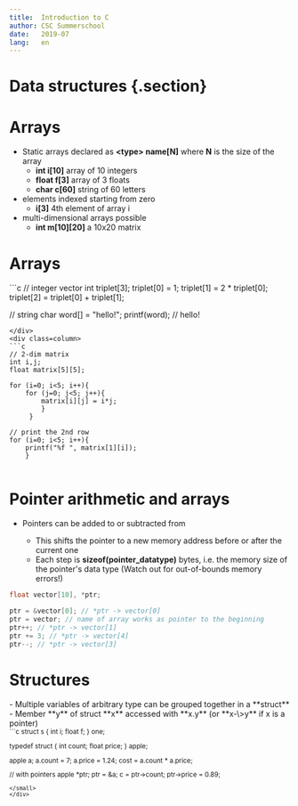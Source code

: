 ```yaml
---
title:  Introduction to C
author: CSC Summerschool 
date:   2019-07
lang:   en
---
```


# Data structures {.section}

# Arrays

  - Static arrays declared as **\<type\> name\[N\]** where **N** is the size of the array   
    * **int i\[10\]** array of 10 integers   
    * **float f\[3\]** array of 3 floats   
    * **char c\[60\]** string of 60 letters  
  - elements indexed starting from zero   
  	* **i\[3\]** 4th element of array i  
  - multi-dimensional arrays possible   
  	* **int m\[10\]\[20\]** a 10x20 matrix

# Arrays
<div class=column>
```c
 // integer vector
 int triplet[3];
 triplet[0] = 1;
 triplet[1] = 2 * triplet[0];
 triplet[2] =
 triplet[0] + triplet[1];

 // string
char word[] = "hello!";
printf(word); // hello!
```
</div>
<div class=column>
```c
// 2-dim matrix
int i,j;
float matrix[5][5];

for (i=0; i<5; i++){
	for (j=0; j<5; j++){
		matrix[i][j] = i*j;
		}
	 }

// print the 2nd row
for (i=0; i<5; i++){
	printf("%f ", matrix[1][i]);
	}
```
</div>

# Pointer arithmetic and arrays

- Pointers can be added to or subtracted from

  * This shifts the pointer to a new memory address before or after the
    current one
  * Each step is **sizeof(pointer\_datatype)** bytes, i.e. the memory size of the pointer's data type
(Watch out for out-of-bounds memory errors!)

```c
float vector[10], *ptr;

ptr = &vector[0]; // *ptr -> vector[0]
ptr = vector; // name of array works as pointer to the beginning
ptr++; // *ptr -> vector[1]
ptr += 3; // *ptr -> vector[4]
ptr--; // *ptr -> vector[3]
```
# Structures
<div class=column>
  - Multiple variables of arbitrary type can be grouped together in a
    **struct**
  - Member **y** of struct **x** accessed with **x.y** (or **x-\>y** if
    x is a pointer)
</div>
<div class=column>
<small>
```c
struct s {
	int i;
	float f;
} one;

typedef struct {
	int count;
	float price;
} apple;

apple a;
a.count = 7;
a.price = 1.24;
cost = a.count * a.price;

// with pointers
apple *ptr;
ptr = &a;
c = ptr->count;
ptr->price = 0.89;
```
</small>
</div>


